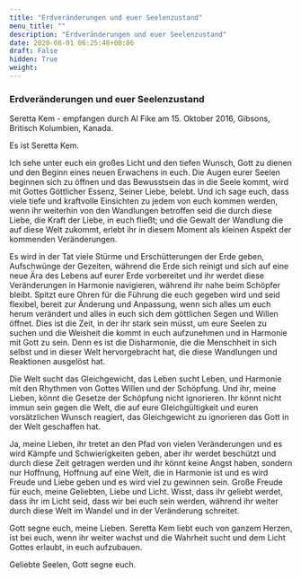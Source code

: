 ```yaml
---
title: "Erdveränderungen und euer Seelenzustand"
menu_title: ""
description: "Erdveränderungen und euer Seelenzustand"
date: 2020-08-01 06:25:48+00:86
draft: False
hidden: True
weight:
---
```

### Erdveränderungen und euer Seelenzustand

Seretta Kem - empfangen durch Al Fike am 15. Oktober 2016, Gibsons, Britisch Kolumbien, Kanada.

Es ist Seretta Kem.

Ich sehe unter euch ein großes Licht und den tiefen Wunsch, Gott zu dienen und den Beginn eines neuen Erwachens in euch. Die Augen eurer Seelen beginnen sich zu öffnen und das Bewusstsein das in die Seele kommt, wird mit Gottes Göttlicher Essenz, Seiner Liebe, belebt. Und ich sage euch, dass viele tiefe und kraftvolle Einsichten zu jedem von euch kommen werden, wenn ihr weiterhin von den Wandlungen betroffen seid die durch diese Liebe, die Kraft der Liebe, in euch fließt; und die Gewalt der Wandlung die auf diese Welt zukommt, erlebt ihr in diesem Moment als kleinen Aspekt der kommenden Veränderungen.

Es wird in der Tat viele Stürme und Erschütterungen der Erde geben, Aufschwünge der Gezeiten, während die Erde sich reinigt und sich auf eine neue Ära des Lebens auf eurer Erde vorbereitet und ihr werdet diese Veränderungen in Harmonie navigieren, während ihr nahe beim Schöpfer bleibt. Spitzt eure Ohren für die Führung die euch gegeben wird und seid flexibel, bereit zur Änderung und Anpassung, wenn sich alles um euch herum verändert und alles in euch sich dem göttlichen Segen und Willen öffnet. Dies ist die Zeit, in der ihr stark sein müsst, um eure Seelen zu suchen und die Weisheit die kommt in euch aufzunehmen und in Harmonie mit Gott zu sein. Denn es ist die Disharmonie, die die Menschheit in sich selbst und in dieser Welt hervorgebracht hat, die diese Wandlungen und Reaktionen ausgelöst hat.

Die Welt sucht das Gleichgewicht, das Leben sucht Leben, und Harmonie mit den Rhythmen von Gottes Willen und der Schöpfung. Und ihr, meine Lieben, könnt die Gesetze der Schöpfung nicht ignorieren. Ihr könnt nicht immun sein gegen die Welt, die auf eure Gleichgültigkeit und euren vorsätzlichen Wunsch reagiert, das Gleichgewicht zu ignorieren das Gott in der Welt geschaffen hat.

Ja, meine Lieben, ihr tretet an den Pfad von vielen Veränderungen und es wird Kämpfe und Schwierigkeiten geben, aber ihr werdet beschützt und durch diese Zeit getragen werden und ihr könnt keine Angst haben, sondern nur Hoffnung, Hoffnung auf eine Welt, die in Harmonie ist und es wird Freude und Liebe geben und es wird viel zu gewinnen sein. Große Freude für euch, meine Geliebten, Liebe und Licht. Wisst, dass ihr geliebt werdet, dass ihr im Licht seid, dass wir bei euch sein werden, während ihr weiter durch diese Welt im Wandel und in der Veränderung schreitet.

Gott segne euch, meine Lieben. Seretta Kem liebt euch von ganzem Herzen, ist bei euch, wenn ihr weiter wachst und die Wahrheit sucht und dem Licht Gottes erlaubt, in euch aufzubauen.

Geliebte Seelen, Gott segne euch.
